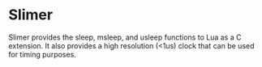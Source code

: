 # Slimer
Slimer provides the sleep, msleep, and usleep functions to Lua as a C extension. It also provides a high resolution (&lt;1us) clock that can be used for timing purposes.
